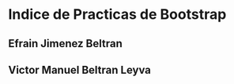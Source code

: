 <h1>Indice de Practicas de Bootstrap</h1>
<h2>Efrain Jimenez Beltran</h2>
<h2>Victor Manuel Beltran Leyva</h2>
  
